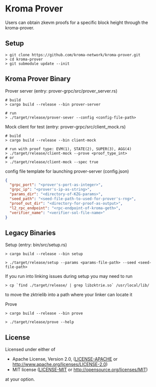 # Kroma Prover

Users can obtain zkevm proofs for a specific block height through the kroma-prover.  

## Setup

```shell
> git clone https://github.com/kroma-network/kroma-prover.git
> cd kroma-prover
> git submodule update --init
```

## Kroma Prover Binary

Prover server (entry: prover-grpc/src/prover_server.rs)

```shell
# build
> cargo build --release --bin prover-server

# run
> ./target/release/prover-sever --config <config-file-path>
```

Mock client for test (entry: prover-grpc/src/client_mock.rs)

```shell
# build
> cargo build --release --bin client-mock 

# run with proof type: EVM(1), STATE(2), SUPER(3), AGG(4)
> ./target/release/client-mock --prove <proof_type_int>
# or 
> ./target/release/client-mock --spec true
```

config file template for launching prover-server (config.json)

```json
{
  "grpc_port": "<prover's-port-as-integer>",
  "grpc_ip": "<prover's-ip-as-string>",
  "params_dir": "<directory-of-KZG-params>",
  "seed_path": "<seed-file-path-to-used-for-prover's-rng>",
  "proof_out_dir": "<directory-for-proof-as-output>",
  "l2_rpc_endpoint": "<rpc-endpoint-of-kroma-geth>",
  "verifier_name": "<verifier-sol-file-name>"
}
```

## Legacy Binaries

Setup (entry: bin/src/setup.rs)

```shell
> cargo build --release --bin setup   

> ./target/release/setup --params <params-file-path> --seed <seed-file-path>
```

If you run into linking issues during setup you may need to run

```shell
> cp `find ./target/release/ | grep libzktrie.so` /usr/local/lib/
```

to move the zktrielib into a path where your linker can locate it

Prove

```shell
> cargo build --release --bin prove

> ./target/release/prove --help
```

## License

Licensed under either of

- Apache License, Version 2.0, ([LICENSE-APACHE](LICENSE-APACHE) or http://www.apache.org/licenses/LICENSE-2.0)
- MIT license ([LICENSE-MIT](LICENSE-MIT) or http://opensource.org/licenses/MIT)

at your option.
